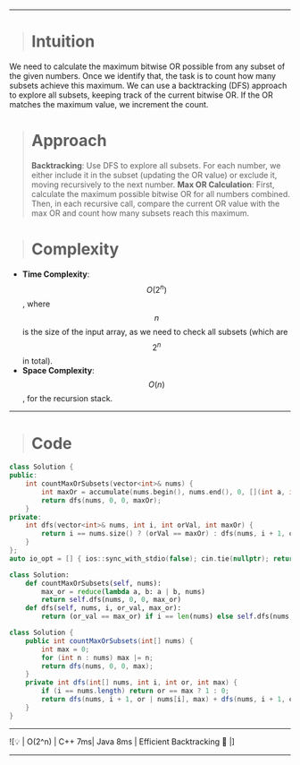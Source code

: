 #
---

> # Intuition
We need to calculate the maximum bitwise OR possible from any subset of the given numbers. Once we identify that, the task is to count how many subsets achieve this maximum. We can use a backtracking (DFS) approach to explore all subsets, keeping track of the current bitwise OR. If the OR matches the maximum value, we increment the count.

> # Approach
> **Backtracking**: Use DFS to explore all subsets. For each number, we either include it in the subset (updating the OR value) or exclude it, moving recursively to the next number.
> **Max OR Calculation**: First, calculate the maximum possible bitwise OR for all numbers combined. Then, in each recursive call, compare the current OR value with the max OR and count how many subsets reach this maximum.

> # Complexity
- **Time Complexity**: $$O(2^n)$$, where $$n$$ is the size of the input array, as we need to check all subsets (which are $$2^n$$ in total).
- **Space Complexity**: $$O(n)$$, for the recursion stack.

---

> # Code

```cpp []
class Solution {
public:
    int countMaxOrSubsets(vector<int>& nums) {
        int maxOr = accumulate(nums.begin(), nums.end(), 0, [](int a, int b) { return a | b; });
        return dfs(nums, 0, 0, maxOr);
    }
private:
    int dfs(vector<int>& nums, int i, int orVal, int maxOr) {
        return i == nums.size() ? (orVal == maxOr) : dfs(nums, i + 1, orVal | nums[i], maxOr) + dfs(nums, i + 1, orVal, maxOr);
    }
};
auto io_opt = [] { ios::sync_with_stdio(false); cin.tie(nullptr); return 0; }();
```
```python []
class Solution:
    def countMaxOrSubsets(self, nums):
        max_or = reduce(lambda a, b: a | b, nums)
        return self.dfs(nums, 0, 0, max_or)
    def dfs(self, nums, i, or_val, max_or):
        return (or_val == max_or) if i == len(nums) else self.dfs(nums, i + 1, or_val | nums[i], max_or) + self.dfs(nums, i + 1, or_val, max_or)
```
```java []
class Solution {
    public int countMaxOrSubsets(int[] nums) {
        int max = 0;
        for (int n : nums) max |= n;
        return dfs(nums, 0, 0, max);
    }
    private int dfs(int[] nums, int i, int or, int max) {
        if (i == nums.length) return or == max ? 1 : 0;
        return dfs(nums, i + 1, or | nums[i], max) + dfs(nums, i + 1, or, max);
    }
}
```

---
![💡 | O(2^n) | C++ 7ms| Java 8ms | Efficient Backtracking 🧠 |]

---
